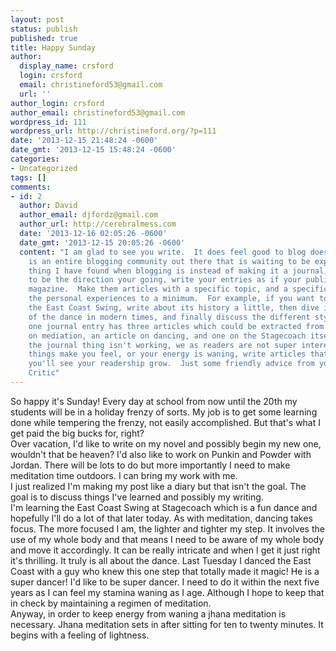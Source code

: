 ```yaml
---
layout: post
status: publish
published: true
title: Happy Sunday
author:
  display_name: crsford
  login: crsford
  email: christineford53@gmail.com
  url: ''
author_login: crsford
author_email: christineford53@gmail.com
wordpress_id: 111
wordpress_url: http://christineford.org/?p=111
date: '2013-12-15 21:48:24 -0600'
date_gmt: '2013-12-15 15:48:24 -0600'
categories:
- Uncategorized
tags: []
comments:
- id: 2
  author: David
  author_email: djfordz@gmail.com
  author_url: http://cerebralmess.com
  date: '2013-12-16 02:05:26 -0600'
  date_gmt: '2013-12-15 20:05:26 -0600'
  content: "I am glad to see you write.  It does feel good to blog doesn't it?  There
    is an entire blogging community out there that is waiting to be explored.  One
    thing I have found when blogging is instead of making it a journal, as that seems
    to be the direction your going, write your entries as if your publishing for a
    magazine.  Make them articles with a specific topic, and a specific format.  Keep
    the personal experiences to a minimum.  For example, if you want to write about
    the East Coast Swing, write about its history a little, then dive into the resurgence
    of the dance in modern times, and finally discuss the different styles.  This
    one journal entry has three articles which could be extracted from it.  An article
    on mediation, an article on dancing, and one on the Stagecoach itself.  Your right,
    the journal thing isn't working, we as readers are not super interested in how
    things make you feel, or your energy is waning, write articles that matter and
    you'll see your readership grow.  Just some friendly advice from your critic!\r\n\r\n-The
    Critic"
---
```

<p>So happy it's Sunday!  Every day at school from now until the 20th my students will be in a holiday frenzy of sorts. My job is to get some learning done while tempering the frenzy, not easily accomplished. But that's what I get paid the big bucks for, right?<br />
Over vacation, I'd like to write on my novel and possibly begin my new one, wouldn't that be heaven? I'd also like to work on Punkin and Powder with Jordan. There will be lots to do but more importantly I need to make meditation time outdoors. I can bring my work with me.<br />
I just realized I'm making my post like a diary but that isn't the goal.  The goal is to discuss things I've learned and possibly my writing.<br />
I'm learning the East Coast Swing at Stagecoach which is a fun dance and hopefully I'll do a lot of that later today. As with meditation, dancing takes focus.  The more focused I am, the lighter and tighter my step. It involves the use of my whole body and that means I need to be aware of my whole body and move it accordingly.  It can be really intricate and when I get it just right it's thrilling.  It truly is all about the dance.  Last Tuesday I danced the East Coast with a guy who knew this one step that totally made it magic! He is a super dancer! I'd like to be super dancer. I need to do it within the next five years as I can feel my stamina waning as I age. Although I hope to keep that in check by maintaining a regimen of meditation.<br />
Anyway, in order to keep energy from waning a jhana meditation is necessary. Jhana meditation sets in after sitting for ten to twenty minutes. It begins with a feeling of lightness.   </p>
